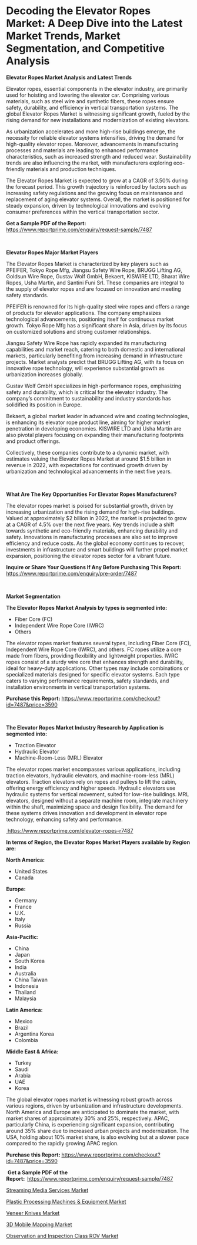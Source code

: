 <p><h1>Decoding the Elevator Ropes Market: A Deep Dive into the Latest Market Trends, Market Segmentation, and Competitive Analysis</h1></p><p><strong>Elevator Ropes Market Analysis and Latest Trends</strong></p>
<p><p>Elevator ropes, essential components in the elevator industry, are primarily used for hoisting and lowering the elevator car. Comprising various materials, such as steel wire and synthetic fibers, these ropes ensure safety, durability, and efficiency in vertical transportation systems. The global Elevator Ropes Market is witnessing significant growth, fueled by the rising demand for new installations and modernization of existing elevators.</p><p>As urbanization accelerates and more high-rise buildings emerge, the necessity for reliable elevator systems intensifies, driving the demand for high-quality elevator ropes. Moreover, advancements in manufacturing processes and materials are leading to enhanced performance characteristics, such as increased strength and reduced wear. Sustainability trends are also influencing the market, with manufacturers exploring eco-friendly materials and production techniques.</p><p>The Elevator Ropes Market is expected to grow at a CAGR of 3.50% during the forecast period. This growth trajectory is reinforced by factors such as increasing safety regulations and the growing focus on maintenance and replacement of aging elevator systems. Overall, the market is positioned for steady expansion, driven by technological innovations and evolving consumer preferences within the vertical transportation sector.</p></p>
<p><strong>Get a Sample PDF of the Report:&nbsp;</strong> <a href="https://www.reportprime.com/enquiry/request-sample/7487">https://www.reportprime.com/enquiry/request-sample/7487</a></p>
<p>&nbsp;</p>
<p><strong>Elevator Ropes Major Market Players</strong></p>
<p><p>The Elevator Ropes Market is characterized by key players such as PFEIFER, Tokyo Rope Mfg, Jiangsu Safety Wire Rope, BRUGG Lifting AG, Goldsun Wire Rope, Gustav Wolf GmbH, Bekaert, KISWIRE LTD, Bharat Wire Ropes, Usha Martin, and Santini Funi Srl. These companies are integral to the supply of elevator ropes and are focused on innovation and meeting safety standards.</p><p>PFEIFER is renowned for its high-quality steel wire ropes and offers a range of products for elevator applications. The company emphasizes technological advancements, positioning itself for continuous market growth. Tokyo Rope Mfg has a significant share in Asia, driven by its focus on customized solutions and strong customer relationships.</p><p>Jiangsu Safety Wire Rope has rapidly expanded its manufacturing capabilities and market reach, catering to both domestic and international markets, particularly benefiting from increasing demand in infrastructure projects. Market analysts predict that BRUGG Lifting AG, with its focus on innovative rope technology, will experience substantial growth as urbanization increases globally.</p><p>Gustav Wolf GmbH specializes in high-performance ropes, emphasizing safety and durability, which is critical for the elevator industry. The company’s commitment to sustainability and industry standards has solidified its position in Europe.</p><p>Bekaert, a global market leader in advanced wire and coating technologies, is enhancing its elevator rope product line, aiming for higher market penetration in developing economies. KISWIRE LTD and Usha Martin are also pivotal players focusing on expanding their manufacturing footprints and product offerings.</p><p>Collectively, these companies contribute to a dynamic market, with estimates valuing the Elevator Ropes Market at around $1.5 billion in revenue in 2022, with expectations for continued growth driven by urbanization and technological advancements in the next five years.</p></p>
<p>&nbsp;</p>
<p><strong>What Are The Key Opportunities For Elevator Ropes Manufacturers?</strong></p>
<p><p>The elevator ropes market is poised for substantial growth, driven by increasing urbanization and the rising demand for high-rise buildings. Valued at approximately $2 billion in 2022, the market is projected to grow at a CAGR of 4.5% over the next five years. Key trends include a shift towards synthetic and eco-friendly materials, enhancing durability and safety. Innovations in manufacturing processes are also set to improve efficiency and reduce costs. As the global economy continues to recover, investments in infrastructure and smart buildings will further propel market expansion, positioning the elevator ropes sector for a vibrant future.</p></p>
<p><strong>Inquire or Share Your Questions If Any Before Purchasing This Report:</strong> <a href="https://www.reportprime.com/enquiry/pre-order/7487">https://www.reportprime.com/enquiry/pre-order/7487</a></p>
<p>&nbsp;</p>
<p><strong>Market Segmentation</strong></p>
<p><strong>The Elevator Ropes Market Analysis by types is segmented into:</strong></p>
<p><ul><li>Fiber Core (FC)</li><li>Independent Wire Rope Core (IWRC)</li><li>Others</li></ul></p>
<p><p>The elevator ropes market features several types, including Fiber Core (FC), Independent Wire Rope Core (IWRC), and others. FC ropes utilize a core made from fibers, providing flexibility and lightweight properties. IWRC ropes consist of a sturdy wire core that enhances strength and durability, ideal for heavy-duty applications. Other types may include combinations or specialized materials designed for specific elevator systems. Each type caters to varying performance requirements, safety standards, and installation environments in vertical transportation systems.</p></p>
<p><strong>Purchase this Report:&nbsp;</strong><a href="https://www.reportprime.com/checkout?id=7487&price=3590">https://www.reportprime.com/checkout?id=7487&price=3590</a></p>
<p>&nbsp;</p>
<p><strong>The Elevator Ropes Market Industry Research by Application is segmented into:</strong></p>
<p><ul><li>Traction Elevator</li><li>Hydraulic Elevator</li><li>Machine-Room-Less (MRL) Elevator</li></ul></p>
<p><p>The elevator ropes market encompasses various applications, including traction elevators, hydraulic elevators, and machine-room-less (MRL) elevators. Traction elevators rely on ropes and pulleys to lift the cabin, offering energy efficiency and higher speeds. Hydraulic elevators use hydraulic systems for vertical movement, suited for low-rise buildings. MRL elevators, designed without a separate machine room, integrate machinery within the shaft, maximizing space and design flexibility. The demand for these systems drives innovation and development in elevator rope technology, enhancing safety and performance.</p></p>
<p><a href="https://www.reportprime.com/elevator-ropes-r7487">&nbsp;https://www.reportprime.com/elevator-ropes-r7487</a></p>
<p><strong>In terms of Region, the Elevator Ropes Market Players available by Region are:</strong></p>
<p>
    <p> <strong> North America: </strong>
        <ul>
            <li>United States</li>
            <li>Canada</li>
        </ul>
        </p> 
    <p> <strong> Europe: </strong>
        <ul>
            <li>Germany</li>
            <li>France</li>
            <li>U.K.</li>
            <li>Italy</li>
            <li>Russia</li>
        </ul>
        </p> 
    <p> <strong> Asia-Pacific: </strong>
        <ul>
            <li>China</li>
            <li>Japan</li>
            <li>South Korea</li>
            <li>India</li>
            <li>Australia</li>
            <li>China Taiwan</li>
            <li>Indonesia</li>
            <li>Thailand</li>
            <li>Malaysia</li>
        </ul>
        </p> 
    <p> <strong> Latin America: </strong>
        <ul>
            <li>Mexico</li>
            <li>Brazil</li>
            <li>Argentina Korea</li>
            <li>Colombia</li>
        </ul>
        </p> 
    <p> <strong> Middle East & Africa: </strong>
        <ul>
            <li>Turkey</li>
            <li>Saudi</li>
            <li>Arabia</li>
            <li>UAE</li>
            <li>Korea</li>
        </ul>
    </p>
    </p>
<p><p>The global elevator ropes market is witnessing robust growth across various regions, driven by urbanization and infrastructure developments. North America and Europe are anticipated to dominate the market, with market shares of approximately 30% and 25%, respectively. APAC, particularly China, is experiencing significant expansion, contributing around 35% share due to increased urban projects and modernization. The USA, holding about 10% market share, is also evolving but at a slower pace compared to the rapidly growing APAC region.</p></p>
<p><strong>Purchase this Report: </strong><a href="https://www.reportprime.com/checkout?id=7487&price=3590">https://www.reportprime.com/checkout?id=7487&price=3590</a></p>
<p>&nbsp;<strong>Get a Sample PDF of the Report:&nbsp;&nbsp;</strong><a href="https://www.reportprime.com/enquiry/request-sample/7487">https://www.reportprime.com/enquiry/request-sample/7487</a></p>
<p><strong></strong></p>
<p><p><a href="https://www.linkedin.com/pulse/strategic-market-insights-global-streaming-media-services-arjmc?trackingId=5ZLVi2acSbmH3eVhsCZDOQ%3D%3D">Streaming Media Services Market</a></p><p><a href="https://issuu.com/reportprime-2/docs/plastic-processing-machines-equipme_7e573c32bd436a">Plastic Processing Machines & Equipment Market</a></p><p><a href="https://github.com/dfs4ff/Market-Research-Report-List-1/blob/main/veneer-knives-market.md">Veneer Knives Market</a></p><p><a href="https://www.linkedin.com/pulse/3d-mobile-mapping-industry-sector-market-dynamics-future-scenarios-p6pic?trackingId=0Hsx%2Fr0WT4%2BxjZEHEah6Kg%3D%3D">3D Mobile Mapping Market</a></p><p><a href="https://issuu.com/reportprime-2/docs/observation-and-inspection-class-ro_a167b0f233aff0">Observation and Inspection Class ROV Market</a></p></p>